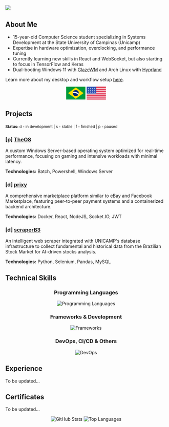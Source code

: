 ![](https://komarev.com/ghpvc/?username=heitorrosa&style=flat&color=grey)

<h2 align="left">About Me</h2>

- 15-year-old Computer Science student specializing in Systems Development at the State University of Campinas (Unicamp)
- Expertise in hardware optimization, overclocking, and performance tuning
- Currently learning new skills in React and WebSocket, but also starting to focus in TensorFlow and Keras
- Dual-booting Windows 11 with [GlazeWM](https://github.com/glzr-io/glazewm) and Arch Linux with [Hyprland](https://github.com/hyprwm)

Learn more about my desktop and workflow setup [here](https://github.com/heitorrosa/.files).

<div align="center">
 <img width="60" src="/assets/BR.svg">
 <img width="60" src="/assets/US.svg">
</div>

<h2 align="left">Projects</h2>

<small>
    <b>Status:</b> d - in development | s - stable | f - finished | p - paused
</small>

### [p] [TheOS](https://github.com/heitorrosa/TheOS)
A custom Windows Server-based operating system optimized for real-time performance, focusing on gaming and intensive workloads with minimal latency.

**Technologies:** Batch, Powershell, Windows Server

### [d] [prixy](https://github.com/heitorrosa/prixy)
A comprehensive marketplace platform similar to eBay and Facebook Marketplace, featuring peer-to-peer payment systems and a containerized backend architecture.

**Technologies:** Docker, React, NodeJS, Socket.IO, JWT

### [d] [scraperB3](https://github.com/heitorrosa/scraperB3)
An intelligent web scraper integrated with UNICAMP's database infrastructure to collect fundamental and historical data from the Brazilian Stock Market for AI-driven stocks analysis.

**Technologies:** Python, Selenium, Pandas, MySQL

<h2 align="left">Technical Skills</h2>

<div align="center">
<h3>Programming Languages</h3>
<img src="https://go-skill-icons.vercel.app/api/icons?i=c,cpp,cs,powershell,bash&perline=8" alt="Programming Languages">
</div>


<div align="center">
<h3>Frameworks & Development</h3>
<img src="https://go-skill-icons.vercel.app/api/icons?i=dotnet,nodejs,react,pandas,mysql,websocket&perline=8" alt="Frameworks">
</div>

<div align="center">
<h3>DevOps, CI/CD & Others</h3>
<img src="https://go-skill-icons.vercel.app/api/icons?i=git,docker,virtualbox,proxmox,arduino&perline=8" alt="DevOps">
</div>


<h2 align="left">Experience</h2>

To be updated...

<h2 align="left">Certificates</h2>

To be updated...



<div align="center">
    <img height="180px" src="https://github-readme-stats.vercel.app/api?username=heitorrosa&show_icons=true&hide_border=true&bg_color=00000000&text_color=ffffff#gh-dark-mode-only" alt="GitHub Stats">
    <img height="180px" src="https://github-readme-stats.vercel.app/api/top-langs/?username=heitorrosa&layout=compact&hide_border=true&bg_color=00000000&text_color=ffffff#gh-dark-mode-only" alt="Top Languages">
</div>
